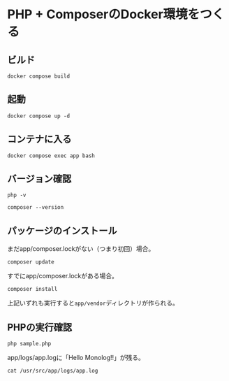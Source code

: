 
# PHP + ComposerのDocker環境をつくる

## ビルド

```
docker compose build
```

## 起動

```
docker compose up -d
```

## コンテナに入る

```
docker compose exec app bash
```

## バージョン確認

```
php -v
```

```
composer --version
```

## パッケージのインストール

まだapp/composer.lockがない（つまり初回）場合。

```
composer update
```

すでにapp/composer.lockがある場合。

```
composer install
```

上記いずれも実行すると```app/vendor```ディレクトリが作られる。

## PHPの実行確認

```
php sample.php
```

app/logs/app.logに「Hello Monolog!!」が残る。

```
cat /usr/src/app/logs/app.log
```
